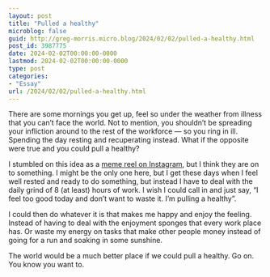 ```yaml
---
layout: post
title: "Pulled a healthy"
microblog: false
guid: http://greg-morris.micro.blog/2024/02/02/pulled-a-healthy.html
post_id: 3987775
date: 2024-02-02T00:00:00-0000
lastmod: 2024-02-02T00:00:00-0000
type: post
categories:
- "Essay"
url: /2024/02/02/pulled-a-healthy.html
---
```

There are some mornings you get up, feel so under the weather from illness that you can’t face the world. Not to mention, you shouldn’t be spreading your infliction around to the rest of the workforce — so you ring in ill. Spending the day resting and recuperating instead. What if the opposite were true and you could pull a healthy?

I stumbled on this idea as a [meme reel on Instagram](https://www.instagram.com/reel/CzvUmZshsRK/?igsh=bzN5M2lxNnp0NjIy), but I think they are on to something. I might be the only one here, but I get these days when I feel well rested and ready to do something, but instead I have to deal with the daily grind of 8 (at least) hours of work. I wish I could call in and just say, “I feel too good today and don’t want to waste it. I’m pulling a healthy”.

I could then do whatever it is that makes me happy and enjoy the feeling. Instead of having to deal with the enjoyment sponges that every work place has. Or waste my energy on tasks that make other people money instead of going for a run and soaking in some sunshine.

The world would be a much better place if we could pull a healthy. Go on. You know you want to.
